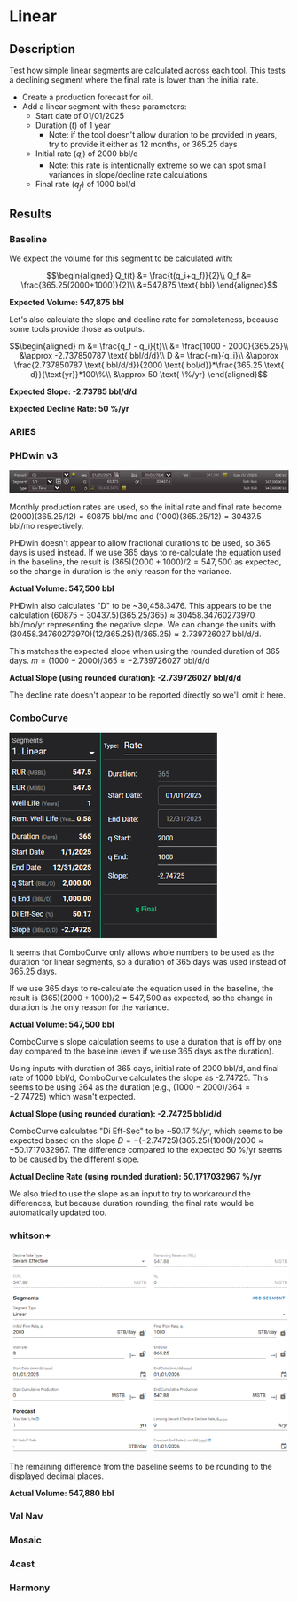 # Linear

## Description

Test how simple linear segments are calculated across each tool. This tests a declining segment where the final rate is lower than the initial rate.

- Create a production forecast for oil.
- Add a linear segment with these parameters:
  - Start date of 01/01/2025
  - Duration ($t$) of 1 year
    - Note: if the tool doesn't allow duration to be provided in years, try to provide it either as 12 months, or 365.25 days
  - Initial rate ($q_i$) of 2000 bbl/d
    - Note: this rate is intentionally extreme so we can spot small variances in slope/decline rate calculations
  - Final rate ($q_f$) of 1000 bbl/d

## Results

### Baseline

We expect the volume for this segment to be calculated with:

```math
\begin{aligned}
Q_t(t) &= \frac{t(q_i+q_f)}{2}\\
Q_f &= \frac{365.25(2000+1000)}{2}\\
&=547,875 \text{ bbl}
\end{aligned}
```

**Expected Volume: 547,875 bbl**

Let's also calculate the slope and decline rate for completeness, because some tools provide those as outputs.

```math
\begin{aligned}
m &= \frac{q_f - q_i}{t}\\
&= \frac{1000 - 2000}{365.25}\\
&\approx -2.737850787 \text{ bbl/d/d}\\
D &= \frac{-m}{q_i}\\
&\approx \frac{2.737850787 \text{ bbl/d/d}}{2000 \text{ bbl/d}}*\frac{365.25 \text{ d}}{\text{yr}}*100\%\\
&\approx 50 \text{ \%/yr}
\end{aligned}
```

**Expected Slope: -2.73785 bbl/d/d**

**Expected Decline Rate: 50 %/yr**

### ARIES

### PHDwin v3

![PHDwin v3 linear segment](phdwin.png)

Monthly production rates are used, so the initial rate and final rate become $(2000)(365.25/12)=60875 \text{ bbl/mo}$ and $(1000)(365.25/12)=30437.5 \text{ bbl/mo}$ respectively.

PHDwin doesn't appear to allow fractional durations to be used, so 365 days is used instead. If we use 365 days to re-calculate the equation used in the baseline, the result is $(365)(2000+1000)/2=547,500$ as expected, so the change in duration is the only reason for the variance.

**Actual Volume: 547,500 bbl**

PHDwin also calculates "D" to be ~30,458.3476. This appears to be the calculation $(60875-30437.5)(365.25/365)\approx30458.34760273970 \text{ bbl/mo/yr}$ representing the negative slope. We can change the units with $(30458.34760273970)(12/365.25)(1/365.25)\approx2.739726027 \text{ bbl/d/d}$.

This matches the expected slope when using the rounded duration of 365 days. $m = (1000 - 2000)/365 \approx -2.739726027 \text{ bbl/d/d}$

**Actual Slope (using rounded duration): -2.739726027 bbl/d/d**

The decline rate doesn't appear to be reported directly so we'll omit it here.

### ComboCurve

![ComboCurve linear segment](combocurve.png)

It seems that ComboCurve only allows whole numbers to be used as the duration for linear segments, so a duration of 365 days was used instead of 365.25 days.

If we use 365 days to re-calculate the equation used in the baseline, the result is $(365)(2000+1000)/2=547,500$ as expected, so the change in duration is the only reason for the variance.

**Actual Volume: 547,500 bbl**

ComboCurve's slope calculation seems to use a duration that is off by one day compared to the baseline (even if we use 365 days as the duration).

Using inputs with duration of 365 days, initial rate of 2000 bbl/d, and final rate of 1000 bbl/d, ComboCurve calculates the slope as -2.74725. This seems to be using 364 as the duration (e.g., $(1000 - 2000)/364 = -2.74725$) which wasn't expected.

**Actual Slope (using rounded duration): -2.74725 bbl/d/d**

ComboCurve calculates "Di Eff-Sec" to be ~50.17 %/yr, which seems to be expected based on the slope $D = -(-2.74725)(365.25)(1000)/2000 \approx -50.1717032967$. The difference compared to the expected 50 %/yr seems to be caused by the different slope.

**Actual Decline Rate (using rounded duration): 50.1717032967 %/yr**

We also tried to use the slope as an input to try to workaround the differences, but because duration rounding, the final rate would be automatically updated too.

### whitson+

![whitson+ linear segment](whitson.png)

The remaining difference from the baseline seems to be rounding to the displayed decimal places.

**Actual Volume: 547,880 bbl**

### Val Nav

### Mosaic

### 4cast

### Harmony

